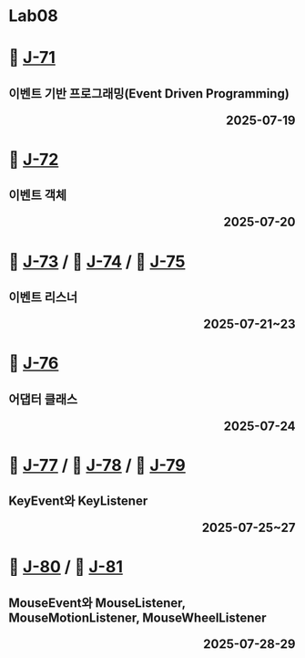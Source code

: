 # Lab08

# 📖 [J-71](./J_71.md)
**이벤트 기반 프로그래밍(Event Driven Programming)** <p align='right'>2025-07-19</p>
---
# 📖 [J-72](./J_72.md)
**이벤트 객체** <p align='right'>2025-07-20</p>
---
# 📖 [J-73](./J_73.md) / 📖 [J-74](./J_74.md) / 📖 [J-75](./J_75.md)
**이벤트 리스너** <p align='right'>2025-07-21~23</p>
---
# 📖 [J-76](./J_76.md)
**어댑터 클래스** <p align='right'>2025-07-24</p>
---
# 📖 [J-77](./J_77.md) / 📖 [J-78](./J_78.md) / 📖 [J-79](./J_79.md)
**KeyEvent와 KeyListener** <p align='right'>2025-07-25~27</p>
---
# 📖 [J-80](./J_80.md) / 📖 [J-81](./J_81.md)
**MouseEvent와 MouseListener, MouseMotionListener, MouseWheelListener** <p align='right'>2025-07-28-29</p>
---
